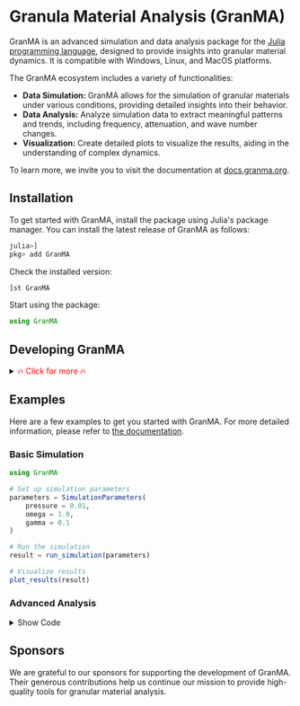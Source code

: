 
# Granula Material Analysis (GranMA)

GranMA is an advanced simulation and data analysis package for the [Julia programming language](https://julialang.org/), designed to provide insights into granular material dynamics. It is compatible with Windows, Linux, and MacOS platforms.

The GranMA ecosystem includes a variety of functionalities:

- **Data Simulation:** GranMA allows for the simulation of granular materials under various conditions, providing detailed insights into their behavior.
- **Data Analysis:** Analyze simulation data to extract meaningful patterns and trends, including frequency, attenuation, and wave number changes.
- **Visualization:** Create detailed plots to visualize the results, aiding in the understanding of complex dynamics.


To learn more, we invite you to visit the documentation at [docs.granma.org](http://docs.granma.org/stable/).

## Installation

To get started with GranMA, install the package using Julia's package manager. You can install the latest release of GranMA as follows:

```julia
julia>]
pkg> add GranMA
```

Check the installed version:

```julia
]st GranMA
```

Start using the package:

```julia
using GranMA
```

## Developing GranMA

<details>
  <summary><span style="color:red"> 🔥 Click for more 🔥</span></summary>

GranMA is developed as a modular system, allowing easy customization and extension. To contribute to its development, follow these steps:

```julia
# Clone the repository locally
git clone https://github.com/yourusername/GranMA.git

# Enter the package directory
cd GranMA

# Start the Julia REPL and activate the environment
julia --project=.

# Install dependencies
julia>]
pkg> instantiate

# Run tests
pkg> test
```

Feel free to explore the code, submit issues, and contribute improvements via pull requests!
</details>

## Examples

Here are a few examples to get you started with GranMA. For more detailed information, please refer to [the documentation](http://docs.granma.org/stable/).

### Basic Simulation

```julia
using GranMA

# Set up simulation parameters
parameters = SimulationParameters(
    pressure = 0.01,
    omega = 1.0,
    gamma = 0.1
)

# Run the simulation
result = run_simulation(parameters)

# Visualize results
plot_results(result)
```

### Advanced Analysis

<details>
  <summary>Show Code</summary>

```julia
using GranMA

# Load simulation data
data = load_data("path/to/simulation_output.mat")

# Perform frequency analysis
frequency_results = analyze_frequencies(data)

# Plot frequency spectrum
plot_frequency_spectrum(frequency_results)
```
</details>

## Sponsors

We are grateful to our sponsors for supporting the development of GranMA. Their generous contributions help us continue our mission to provide high-quality tools for granular material analysis.
